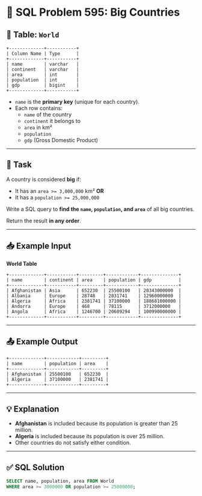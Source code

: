 # 🧪 SQL Problem 595: Big Countries

## 📘 Table: `World`

```
+-------------+-----------+
| Column Name | Type      |
+-------------+-----------+
| name        | varchar   |
| continent   | varchar   |
| area        | int       |
| population  | int       |
| gdp         | bigint    |
+-------------+-----------+
```

- `name` is the **primary key** (unique for each country).
- Each row contains:
  - `name` of the country
  - `continent` it belongs to
  - `area` in km²
  - `population`
  - `gdp` (Gross Domestic Product)

---

## 🎯 Task

A country is considered **big** if:

- It has an `area >= 3,000,000` km² **OR**
- It has a `population >= 25,000,000`

Write a SQL query to **find the `name`, `population`, and `area`** of all big countries.

Return the result **in any order**.

---

## 📥 Example Input

**World Table**

```
+-------------+-----------+---------+------------+--------------+
| name        | continent | area    | population | gdp          |
+-------------+-----------+---------+------------+--------------+
| Afghanistan | Asia      | 652230  | 25500100   | 20343000000  |
| Albania     | Europe    | 28748   | 2831741    | 12960000000  |
| Algeria     | Africa    | 2381741 | 37100000   | 188681000000 |
| Andorra     | Europe    | 468     | 78115      | 3712000000   |
| Angola      | Africa    | 1246700 | 20609294   | 100990000000 |
+-------------+-----------+---------+------------+--------------+
```

---

## 📤 Example Output

```
+-------------+------------+---------+
| name        | population | area    |
+-------------+------------+---------+
| Afghanistan | 25500100   | 652230  |
| Algeria     | 37100000   | 2381741 |
+-------------+------------+---------+
```

---

## 💡 Explanation

- **Afghanistan** is included because its population is greater than 25 million.
- **Algeria** is included because its population is over 25 million.
- Other countries do not satisfy either condition.

---

## ✅ SQL Solution

```sql
SELECT name, population, area FROM World
WHERE area >= 3000000 OR population >= 25000000;
```

